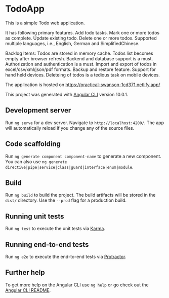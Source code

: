 # TodoApp

This is a simple Todo web application.

It has following primary features.
Add todo tasks.
Mark one or more todos as complete.
Update existing todo.
Delete one or more todos.
Supported multiple languages, i.e., English, German and SimplifiedChinese.


Backlog Items:
Todos are stored in memory cache. Todos list becomes empty after browser refresh. Backend and database support is a must.
Authorization and authentication is a must.
Import and export of todos in excel/csv/xml/json/pdf formats.
Backup and restore feature.
Support for hand held devices. Deleteing of todos is a tedious task on mobile devices.

The application is hosted on https://practical-swanson-1cd371.netlify.app/

This project was generated with [Angular CLI](https://github.com/angular/angular-cli) version 10.0.1.

## Development server

Run `ng serve` for a dev server. Navigate to `http://localhost:4200/`. The app will automatically reload if you change any of the source files.

## Code scaffolding

Run `ng generate component component-name` to generate a new component. You can also use `ng generate directive|pipe|service|class|guard|interface|enum|module`.

## Build

Run `ng build` to build the project. The build artifacts will be stored in the `dist/` directory. Use the `--prod` flag for a production build.

## Running unit tests

Run `ng test` to execute the unit tests via [Karma](https://karma-runner.github.io).

## Running end-to-end tests

Run `ng e2e` to execute the end-to-end tests via [Protractor](http://www.protractortest.org/).

## Further help

To get more help on the Angular CLI use `ng help` or go check out the [Angular CLI README](https://github.com/angular/angular-cli/blob/master/README.md).
